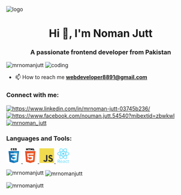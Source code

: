 ![logo](https://github.com/MrNomanJutt/MrNomanJutt/blob/main/Blue%20Modern%20Gaming%20Banner%20Landscape%20.png)
<h1 align="center">Hi 👋, I'm Noman Jutt</h1>
<h3 align="center">A passionate frontend developer from Pakistan</h3>
<img align="right" alt= "coding" width= "400" src="https://user-images.githubusercontent.com/55389276/140866485-8fb1c876-9a8f-4d6a-98dc-08c4981eaf70.gif">
 
<p align="left"> <img src="https://komarev.com/ghpvc/?username=mrnomanjutt&label=Profile%20views&color=0e75b6&style=flat" alt="mrnomanjutt" /> </p>

- 📫 How to reach me **webdeveloper8891@gmail.com**

<h3 align="left">Connect with me:</h3>
<p align="left">
<a href="https://linkedin.com/in/https://www.linkedin.com/in/mrnoman-jutt-03745b236/" target="blank"><img align="center" src="https://raw.githubusercontent.com/rahuldkjain/github-profile-readme-generator/master/src/images/icons/Social/linked-in-alt.svg" alt="https://www.linkedin.com/in/mrnoman-jutt-03745b236/" height="30" width="40" /></a>
<a href="https://fb.com/https://www.facebook.com/nouman.jutt.54540?mibextid=zbwkwl" target="blank"><img align="center" src="https://raw.githubusercontent.com/rahuldkjain/github-profile-readme-generator/master/src/images/icons/Social/facebook.svg" alt="https://www.facebook.com/nouman.jutt.54540?mibextid=zbwkwl" height="30" width="40" /></a>
<a href="https://instagram.com/mrnoman_jutt" target="blank"><img align="center" src="https://raw.githubusercontent.com/rahuldkjain/github-profile-readme-generator/master/src/images/icons/Social/instagram.svg" alt="mrnoman_jutt" height="30" width="40" /></a>
</p>

<h3 align="left">Languages and Tools:</h3>
<p align="left"> <a href="https://www.w3schools.com/css/" target="_blank" rel="noreferrer"> <img src="https://raw.githubusercontent.com/devicons/devicon/master/icons/css3/css3-original-wordmark.svg" alt="css3" width="40" height="40"/> </a> <a href="https://www.w3.org/html/" target="_blank" rel="noreferrer"> <img src="https://raw.githubusercontent.com/devicons/devicon/master/icons/html5/html5-original-wordmark.svg" alt="html5" width="40" height="40"/> </a> <a href="https://developer.mozilla.org/en-US/docs/Web/JavaScript" target="_blank" rel="noreferrer"> <img src="https://raw.githubusercontent.com/devicons/devicon/master/icons/javascript/javascript-original.svg" alt="javascript" width="40" height="40"/> </a> <a href="https://nextjs.org/" target="_blank" rel="noreferrer"> <style="background-color: #F0F8FF;"img src="https://cdn.worldvectorlogo.com/logos/nextjs-2.svg" alt="nextjs" width="40" height="40"/> </a> <a href="https://reactjs.org/" target="_blank" rel="noreferrer"> <img src="https://raw.githubusercontent.com/devicons/devicon/master/icons/react/react-original-wordmark.svg" alt="react" width="40" height="40"/> </a> </p>

<p><img align="left" src="https://github-readme-stats.vercel.app/api/top-langs?username=mrnomanjutt&show_icons=true&locale=en&layout=compact" alt="mrnomanjutt" /></p>

<p>&nbsp;<img align="center" src="https://github-readme-stats.vercel.app/api?username=mrnomanjutt&show_icons=true&locale=en" alt="mrnomanjutt" /></p>

<p><img align="center" src="https://github-readme-streak-stats.herokuapp.com/?user=mrnomanjutt&" alt="mrnomanjutt" /></p>
